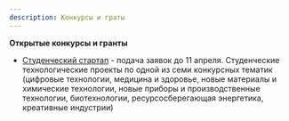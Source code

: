 ```yaml
---
description: Конкурсы и граты
---
```

**Открытые конкурсы и гранты**
* [Студенческий стартап](https://fasie.ru/studstartup/) - подача заявок до 11 апреля. Студенческие технологические проекты по одной из семи конкурсных тематик 
(цифровые технологии, медицина и здоровье, новые материалы и химические технологии, новые приборы и производственные технологии, биотехнологии, ресурсосберегающая энергетика, 
креативные индустрии)
